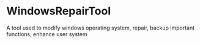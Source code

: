 # WindowsRepairTool
A tool used to modify windows operating system, repair, backup important functions, enhance user system
